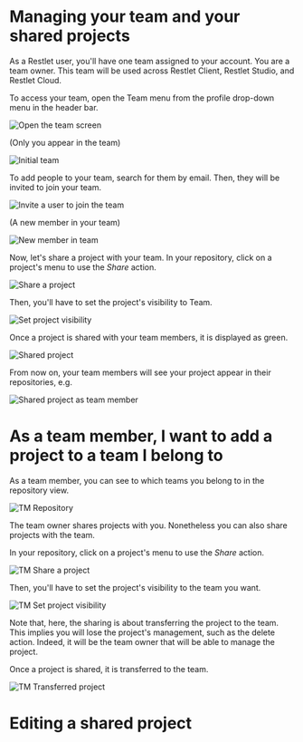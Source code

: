 # Managing your team and your shared projects

As a Restlet user, you'll have one team assigned to your account. 
You are a team owner. 
This team will be used across Restlet Client, Restlet Studio, and Restlet Cloud.

To access your team, open the Team menu from the profile drop-down menu in the header bar.

![Open the team screen](images/access_team.png "Open the team screen")

(Only you appear in the team)

![Initial team](images/team_empty.png "Initial team")

To add people to your team, search for them by email. Then, they will be invited to join your team.
 
![Invite a user to join the team](images/search_and_invite_user.png "Invite user") 

(A new member in your team)

![New member in team](images/new_member_in_team.png "New member in team") 

Now, let's share a project with your team. In your repository, click on a project's menu to use the *Share* action. 

![Share a project](images/share_project.png "Share project")

Then, you'll have to set the project's visibility to Team.

![Set project visibility](images/project_visibility.png "Set project visibility")

Once a project is shared with your team members, it is displayed as green.
 
![Shared project](images/shared_project.png "Shared project")
 
From now on, your team members will see your project appear in their repositories, e.g.

![Shared project as team member](images/shared_project_as_team_member.png "Shared project as team member")

# As a team member, I want to add a project to a team I belong to

As a team member, you can see to which teams you belong to in the repository view.

![TM Repository](images/TM_repository.png "Team member repository")

The team owner shares projects with you. Nonetheless you can also share projects with the team.

In your repository, click on a project's menu to use the *Share* action.

![TM Share a project](images/TM_share_project.png "Share a project as team member")

Then, you'll have to set the project's visibility to the team you want.

![TM Set project visibility](images/TM_project_visibility.png "Set project visibility as team member")

Note that, here, the sharing is about transferring the project to the team. 
This implies you will lose the project's management, such as the delete action. 
Indeed, it will be the team owner that will be able to manage the project.  

Once a project is shared, it is transferred to the team.

![TM Transferred project](images/TM_transferred_project.png "Transferred project")



# Editing a shared project

